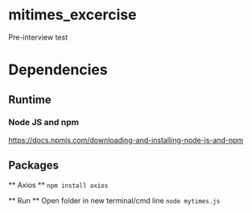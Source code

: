 # mitimes_excercise
Pre-interview test

# Dependencies

## Runtime
### Node JS and npm 
https://docs.npmjs.com/downloading-and-installing-node-js-and-npm

## Packages
** Axios **
`npm install axios`

** Run **
Open folder in new terminal/cmd line
`node mytimes.js`

